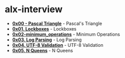 # alx-interview
- **[0x00 - Pascal Triangle](./0x00-pascal_triangle/)** - Pascal's Triangle
- **[0x01. Lockboxes](./0x01-lockboxes/)** - Lockboxes
- **[0x02-minimum_operations](./0x02-minimum_operations/)** - Minimum Operations
- **[0x03. Log Parsing](./0x03-log_parsing/)** - Log Parsing
- **[0x04. UTF-8 Validation](./0x04-utf8_validation/)** - UTF-8 Validation
- **[0x05. N Queens](./0x05-nqueens/)** - N Queens